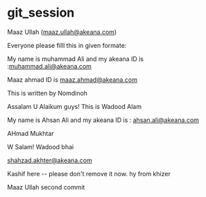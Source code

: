 # git_session

Maaz Ullah (maaz.ullah@akeana.com)


Everyone please filll this in given formate:


My name is muhammad Ali and my akeana ID is  :muhammad.ali@akeana.com


Maaz ahmad ID is maaz.ahmad@akeana.com

This is written by Nomdinoh


Assalam U Alaikum guys! This is Wadood Alam


 My name is Ahsan Ali and my akeana ID is : ahsan.ali@akeana.com


AHmad Mukhtar


W Salam! Wadood bhai

shahzad.akhter@akeana.com



Kashif here --  please don't remove it now.
hy from khizer

Maaz Ullah second commit